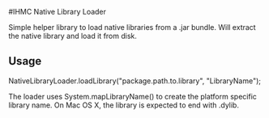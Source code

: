 #IHMC Native Library Loader

Simple helper library to load native libraries from a .jar bundle. Will extract the native library and load it from disk.

## Usage

NativeLibraryLoader.loadLibrary("package.path.to.library", "LibraryName");

The loader uses System.mapLibraryName() to create the platform specific library name. On Mac OS X, the library is expected to end with .dylib. 
